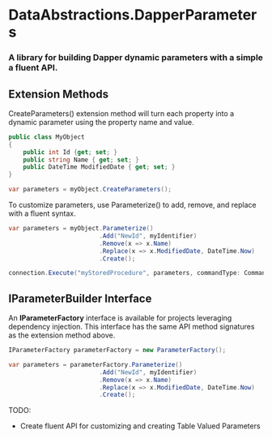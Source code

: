 # DataAbstractions.DapperParameters 

### A library for building Dapper dynamic parameters with a simple a fluent API.

## Extension Methods

CreateParameters() extension method will turn each property into a dynamic parameter using the property name and value.
```csharp
public class MyObject
{
    public int Id {get; set; }
    public string Name { get; set; }
    public DateTime ModifiedDate { get; set; }
}
```

```csharp
var parameters = myObject.CreateParameters();
```

To customize parameters, use Parameterize() to add, remove, and replace with a fluent syntax.
```csharp
var parameters = myObject.Parameterize()
                         .Add("NewId", myIdentifier)
                         .Remove(x => x.Name)
                         .Replace(x => x.ModifiedDate, DateTime.Now)
                         .Create();

connection.Execute("myStoredProcedure", parameters, commandType: CommandType.StoredProcedure);                         
```

## IParameterBuilder Interface

An **IParameterFactory** interface is available for projects leveraging dependency injection. This interface has the same API method signatures as the extension method above.  

```csharp
IParameterFactory parameterFactory = new ParameterFactory();

var parameters = parameterFactory.Parameterize()
                         .Add("NewId", myIdentifier)
                         .Remove(x => x.Name)
                         .Replace(x => x.ModifiedDate, DateTime.Now)
                         .Create();

```

TODO:
- Create fluent API for customizing and creating Table Valued Parameters